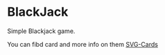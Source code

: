 # BlackJack
Simple Blackjack game.

You can fibd card and more info on them <a href="http://svg-cards.sourceforge.net">SVG-Cards</a>

